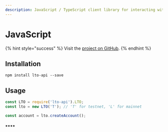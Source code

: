 ```yaml
---
description: JavaScript / TypeScript client library for interacting with LTO Network
---
```


# JavaScript

{% hint style="success" %}
Visit the [project on GitHub](https://github.com/ltonetwork/lto-api.js).
{% endhint %}

## Installation

```text
npm install lto-api --save
```

## Usage

```javascript
const LTO = require('lto-api').LTO;
const lto = new LTO('T'); // 'T' for testnet, 'L' for mainnet

const account = lto.createAccount();
```

#### \*\*\*\*

